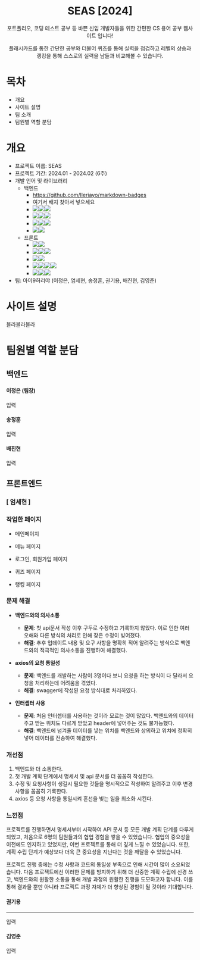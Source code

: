 <div align="center">
<h1>SEAS [2024]</h1>
</div>

<div align="center">포트폴리오, 코딩 테스트 공부 등 바쁜 신입 개발자들을 위한 간편한 CS 용어 공부 웹사이트 입니다!

플래시카드를 통한 간단한 공부와 더불어 퀴즈를 통해 실력을 점검하고 레벨의 상승과 랭킹을 통해 스스로의 실력을 남들과 비교해볼 수 있습니다.</div>

# 목차

-   개요
-   사이트 설명
-   팀 소개
-   팀원별 역할 분담

# 개요

-   프로젝트 이름: SEAS
-   프로젝트 기간: 2024.01 - 2024.02 (6주)
-   개발 언어 및 라이브러리
    -   백엔드
        -   https://github.com/Ileriayo/markdown-badges
        -   여기서 배지 찾아서 넣으세요
        -   <img src="https://img.shields.io/badge/Framework-%23121011?style=for-the-badge"><img src="https://img.shields.io/badge/springboot-6DB33F?style=for-the-badge&logo=springboot&logoColor=white"><img src="https://img.shields.io/badge/2.7.13-515151?style=for-the-badge">
        -   <img src="https://img.shields.io/badge/Build-%23121011?style=for-the-badge"><img src="https://img.shields.io/badge/Gradle-02303A?style=for-the-badge&logo=Gradle&logoColor=white"><img src="https://img.shields.io/badge/7.1.1-515151?style=for-the-badge">
        -   <img src="https://img.shields.io/badge/Language-%23121011?style=for-the-badge"><img src="https://img.shields.io/badge/java-%23ED8B00?style=for-the-badge&logo=openjdk&logoColor=white"><img src="https://img.shields.io/badge/11-515151?style=for-the-badge">
        -   <img src="https://img.shields.io/badge/Project Encoding-%23121011?style=for-the-badge"><img src="https://img.shields.io/badge/UTF 8-EA2328?style=for-the-badge">
    -   프론트
        -   <img src="https://img.shields.io/badge/Design-%23121011?style=for-the-badge"><img src="https://img.shields.io/badge/figma-%23F24E1E.svg?style=for-the-badge&logo=figma&logoColor=white">
        -   <img src="https://img.shields.io/badge/Platform-%23121011?style=for-the-badge"><img src="https://img.shields.io/badge/node.js-6DA55F?style=for-the-badge&logo=node.js&logoColor=white"><img src="https://img.shields.io/badge/20.10.0-515151?style=for-the-badge">
        -   <img src="https://img.shields.io/badge/Framework-%23121011?style=for-the-badge"><img src="https://img.shields.io/badge/vuejs-%2335495e.svg?style=for-the-badge&logo=vuedotjs&logoColor=%234FC08D">
        -   <img src="https://img.shields.io/badge/Library-%23121011?style=for-the-badge"><img src="https://img.shields.io/badge/Vuetify-1867C0?style=for-the-badge&logo=vuetify&logoColor=AEDDFF"><img src="https://img.shields.io/badge/axios-%23593d88?style=for-the-badge"><img src="https://img.shields.io/badge/pinia-2c4f7c?style=for-the-badge">
        -   <img src="https://img.shields.io/badge/Language-%23121011?style=for-the-badge"><img src="https://img.shields.io/badge/javascript-%23323330.svg?style=for-the-badge&logo=javascript&logoColor=%23F7DF1E"><img src="https://img.shields.io/badge/SASS-hotpink.svg?style=for-the-badge&logo=SASS&logoColor=white">
-   팀: 아이9허리야 (이정은, 엄세현, 송정훈, 권기용, 배진현, 김영준)

# 사이트 설명

블라블라블라

# 팀원별 역할 분담

## 백엔드

#### 이정은 (팀장)

입력

#### 송정훈

입력

#### 배진현

입력

## 프론트엔드

### [ 엄세현 ]

### 작업한 페이지

-   메인페이지

-   메뉴 페이지

-   로그인, 회원가입 페이지

-   퀴즈 페이지

-   랭킹 페이지

### 문제 해결

-   **백엔드와의 의사소통**

    -   **문제**: 첫 api문서 작성 이후 구두로 수정하고 기록하지 않았다. 이로 인한 여러 오해와 다른 방식의 처리로 인해 잦은 수정이 빚어졌다.
    -   **해결**: 추후 업데이트 내용 및 요구 사항을 명확히 적어 알려주는 방식으로 백엔드와의 적극적인 의사소통을 진행하여 해결했다.

-   **axios의 요청 통일성**

    -   **문제**: 백엔드를 개발하는 사람이 3명이다 보니 요청을 하는 방식이 다 달라서 요청을 처리하는데 어려움을 겪었다.
    -   **해결**: swagger에 작성된 요청 방식대로 처리하였다.

-   **인터셉터 사용**
    -   **문제**: 처음 인터셉터를 사용하는 것이라 모르는 것이 많았다. 백엔드와의 데이터 주고 받는 위치도 다르게 받았고 header에 넣어주는 것도 불가능했다.
    -   **해결**: 백엔드에 넘겨줄 데이터를 넣는 위치를 백엔드와 상의하고 위치에 정확히 넣어 데이터를 전송하여 해결했다.

### 개선점

1. 백엔드와 더 소통한다.
2. 첫 개발 계획 단계에서 명세서 및 api 문서를 더 꼼꼼히 작성한다.
3. 수정 및 요청사항이 생길시 필요한 것들을 명시적으로 작성하여 알려주고 이후 변경 사항을 꼼꼼히 기록한다.
4. axios 등 요청 사항을 통일시켜 혼선을 빚는 일을 최소화 시킨다.

### 느낀점

프로젝트를 진행하면서 명세서부터 시작하여 API 문서 등 모든 개발 계획 단계를 다루게 되었고, 처음으로 6명의 팀원들과의 협업 경험을 쌓을 수 있었습니다. 협업의 중요성을 이전에도 인지하고 있었지만, 이번 프로젝트를 통해 더 깊게 느낄 수 있었습니다. 또한, 계획 수립 단계가 예상보다 더욱 큰 중요성을 지닌다는 것을 깨달을 수 있었습니다.

프로젝트 진행 중에는 수정 사항과 코드의 통일성 부족으로 인해 시간이 많이 소요되었습니다. 다음 프로젝트에선 이러한 문제를 방지하기 위해 더 신중한 계획 수립에 신경 쓰고, 백엔드와의 원활한 소통을 통해 개발 과정의 원활한 진행을 도모하고자 합니다. 이를 통해 결과물 뿐만 아니라 프로젝트 과정 자체가 더 향상된 경험이 될 것이라 기대합니다.

#### 권기용

---

입력

#### 김영준

입력
